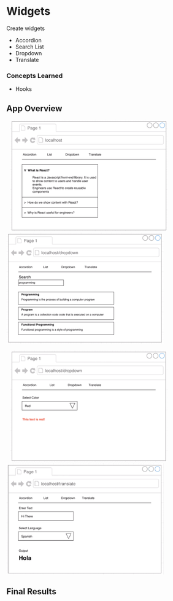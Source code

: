 # Widgets

Create widgets

- Accordion
- Search List
- Dropdown
- Translate

### Concepts Learned

- Hooks

## App Overview

<p float="left">
  <img src="mockup_images/accordion.png" width="410" hspace="10" />
  <img src="mockup_images/list.png" width="410" />
</p>
<p float="left">
  <img src="mockup_images/dropdown.png" width="410" hspace="10" />
  <img src="mockup_images/translate.png" width="410" />
</p>

## Final Results
